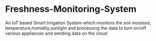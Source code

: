 # Freshness-Monitoring-System

An IoT based Smart Irrigation System which monitors the soil moisture, temperature,humidity,sunlight and processing the data to turn on/off various appliances and sending data on the cloud
